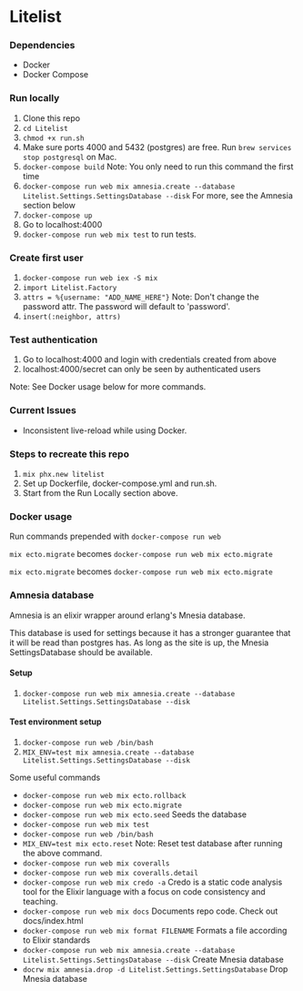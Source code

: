 # Litelist

### Dependencies

* Docker
* Docker Compose

### Run locally
1. Clone this repo
1. `cd Litelist`
1. `chmod +x run.sh`
1. Make sure ports 4000 and 5432 (postgres) are free. Run `brew services stop postgresql` on Mac.
1. `docker-compose build` Note: You only need to run this command the first time
1. `docker-compose run web mix amnesia.create --database Litelist.Settings.SettingsDatabase --disk` For more, see the Amnesia section below
1. `docker-compose up`
1. Go to localhost:4000
1. `docker-compose run web mix test` to run tests.

### Create first user
1. `docker-compose run web iex -S mix`
1. `import Litelist.Factory`
1. `attrs = %{username: "ADD_NAME_HERE"}` Note: Don't change the password attr. The password will default to 'password'.
1. `insert(:neighbor, attrs)`

### Test authentication
1. Go to localhost:4000 and login with credentials created from above
1. localhost:4000/secret can only be seen by authenticated users

Note: See Docker usage below for more commands.

### Current Issues
* Inconsistent live-reload while using Docker.

### Steps to recreate this repo
1. `mix phx.new litelist`
1. Set up Dockerfile, docker-compose.yml and run.sh.
1. Start from the Run Locally section above.

### Docker usage

Run commands prepended with `docker-compose run web`

`mix ecto.migrate` becomes `docker-compose run web mix ecto.migrate`

`mix ecto.migrate` becomes `docker-compose run web mix ecto.migrate`

### Amnesia database

Amnesia is an elixir wrapper around erlang's Mnesia database.

This database is used for settings because it has a stronger guarantee that it will be read than postgres has. As long as the site is up, the Mnesia SettingsDatabase should be available.

#### Setup

1. `docker-compose run web mix amnesia.create --database Litelist.Settings.SettingsDatabase --disk`

#### Test environment setup

1. `docker-compose run web /bin/bash`
2. `MIX_ENV=test mix amnesia.create --database Litelist.Settings.SettingsDatabase --disk`

Some useful commands

* `docker-compose run web mix ecto.rollback`
* `docker-compose run web mix ecto.migrate`
* `docker-compose run web mix ecto.seed` Seeds the database
* `docker-compose run web mix test`
* `docker-compose run web /bin/bash`
* `MIX_ENV=test mix ecto.reset` Note: Reset test database after running the above command.
* `docker-compose run web mix coveralls`
* `docker-compose run web mix coveralls.detail`
* `docker-compose run web mix credo -a` Credo is a static code analysis tool for the Elixir language with a focus on code consistency and teaching.
* `docker-compose run web mix docs` Documents repo code. Check out docs/index.html
* `docker-compose run web mix format FILENAME` Formats a file according to Elixir standards
* `docker-compose run web mix amnesia.create --database Litelist.Settings.SettingsDatabase --disk` Create Mnesia database
* `docrw mix amnesia.drop -d Litelist.Settings.SettingsDatabase` Drop Mnesia database



